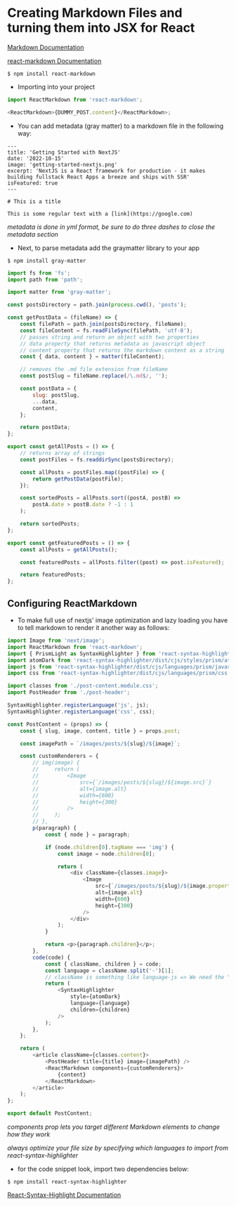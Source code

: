 # Creating Markdown Files and turning them into JSX for React

[Markdown Documentation](https://www.markdownguide.org/)

[react-markdown Documentation](https://www.npmjs.com/package/react-markdown)

```
$ npm install react-markdown
```

-   Importing into your project

```javascript
import ReactMarkdown from 'react-markdown';

<ReactMarkdown>{DUMMY_POST.content}</ReactMarkdown>;
```

-   You can add metadata (gray matter) to a markdown file in the following way:

```
---
title: 'Getting Started with NextJS'
date: '2022-10-15'
image: 'getting-started-nextjs.png'
excerpt: 'NextJS is a React framework for production - it makes building fullstack React Apps a breeze and ships with SSR'
isFeatured: true
---

# This is a title

This is some regular text with a [link](https://google.com)

```

_metadata is done in yml format, be sure to do three dashes to close the metadata section_

-   Next, to parse metadata add the graymatter library to your app

```
$ npm install gray-matter
```

```javascript
import fs from 'fs';
import path from 'path';

import matter from 'gray-matter';

const postsDirectory = path.join(process.cwd(), 'posts');

const getPostData = (fileName) => {
    const filePath = path.join(postsDirectory, fileName);
    const fileContent = fs.readFileSync(filePath, 'utf-8');
    // passes string and return an object with two properties
    // data property that returns metadata as javascript object
    // content property that returns the markdown content as a string
    const { data, content } = matter(fileContent);

    // removes the .md file extension from fileName
    const postSlug = fileName.replace(/\.md$/, '');

    const postData = {
        slug: postSlug,
        ...data,
        content,
    };

    return postData;
};

export const getAllPosts = () => {
    // returns array of strings
    const postFiles = fs.readdirSync(postsDirectory);

    const allPosts = postFiles.map((postFile) => {
        return getPostData(postFile);
    });

    const sortedPosts = allPosts.sort((postA, postB) =>
        postA.date > postB.date ? -1 : 1
    );

    return sortedPosts;
};

export const getFeaturedPosts = () => {
    const allPosts = getAllPosts();

    const featuredPosts = allPosts.filter((post) => post.isFeatured);

    return featuredPosts;
};
```

## Configuring ReactMarkdown

-   To make full use of nextjs' image optimization and lazy loading you have to tell markdown to render it another way as follows:

```javascript
import Image from 'next/image';
import ReactMarkdown from 'react-markdown';
import { PrismLight as SyntaxHighlighter } from 'react-syntax-highlighter';
import atomDark from 'react-syntax-highlighter/dist/cjs/styles/prism/atom-dark';
import js from 'react-syntax-highlighter/dist/cjs/languages/prism/javascript';
import css from 'react-syntax-highlighter/dist/cjs/languages/prism/css';

import classes from './post-content.module.css';
import PostHeader from './post-header';

SyntaxHighlighter.registerLanguage('js', js);
SyntaxHighlighter.registerLanguage('css', css);

const PostContent = (props) => {
    const { slug, image, content, title } = props.post;

    const imagePath = `/images/posts/${slug}/${image}`;

    const customRenderers = {
        // img(image) {
        //     return (
        //         <Image
        //             src={`/images/posts/${slug}/${image.src}`}
        //             alt={image.alt}
        //             width={600}
        //             height={300}
        //         />
        //     );
        // },
        p(paragraph) {
            const { node } = paragraph;

            if (node.children[0].tagName === 'img') {
                const image = node.children[0];

                return (
                    <div className={classes.image}>
                        <Image
                            src={`/images/posts/${slug}/${image.properties.src}`}
                            alt={image.alt}
                            width={600}
                            height={300}
                        />
                    </div>
                );
            }

            return <p>{paragraph.children}</p>;
        },
        code(code) {
            const { className, children } = code;
            const language = className.split('-')[1];
            // className is something like language-js => We need the "js" part here
            return (
                <SyntaxHighlighter
                    style={atomDark}
                    language={language}
                    children={children}
                />
            );
        },
    };

    return (
        <article className={classes.content}>
            <PostHeader title={title} image={imagePath} />
            <ReactMarkdown components={customRenderers}>
                {content}
            </ReactMarkdown>
        </article>
    );
};

export default PostContent;
```

_components prop lets you target different Markdown elements to change how they work_

_always optimize your file size by specifying which languages to import from react-syntax-highlighter_

-   for the code snippet look, import two dependencies below:

```
$ npm install react-syntax-highlighter
```

[React-Syntax-Highlight Documentation](https://www.npmjs.com/package/react-syntax-highlighter)
